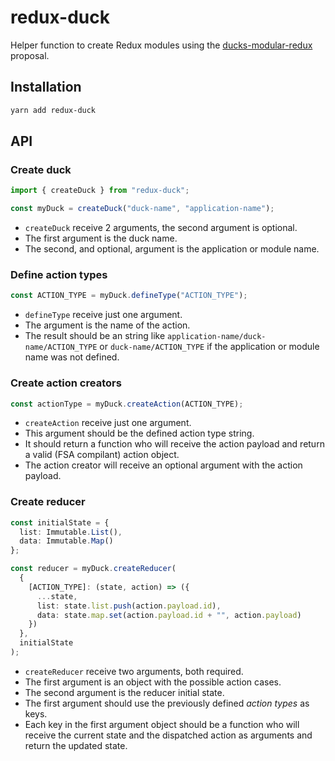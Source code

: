 # redux-duck

Helper function to create Redux modules using the [ducks-modular-redux](https://github.com/erikras/ducks-modular-redux/) proposal.

## Installation

```sh
yarn add redux-duck
```

## API

### Create duck

```ts
import { createDuck } from "redux-duck";

const myDuck = createDuck("duck-name", "application-name");
```

- `createDuck` receive 2 arguments, the second argument is optional.
- The first argument is the duck name.
- The second, and optional, argument is the application or module name.

### Define action types

```ts
const ACTION_TYPE = myDuck.defineType("ACTION_TYPE");
```

- `defineType` receive just one argument.
- The argument is the name of the action.
- The result should be an string like `application-name/duck-name/ACTION_TYPE` or `duck-name/ACTION_TYPE` if the application or module name was not defined.

### Create action creators

```ts
const actionType = myDuck.createAction(ACTION_TYPE);
```

- `createAction` receive just one argument.
- This argument should be the defined action type string.
- It should return a function who will receive the action payload and return a valid (FSA compilant) action object.
- The action creator will receive an optional argument with the action payload.

### Create reducer

```ts
const initialState = {
  list: Immutable.List(),
  data: Immutable.Map()
};

const reducer = myDuck.createReducer(
  {
    [ACTION_TYPE]: (state, action) => ({
      ...state,
      list: state.list.push(action.payload.id),
      data: state.map.set(action.payload.id + "", action.payload)
    })
  },
  initialState
);
```

- `createReducer` receive two arguments, both required.
- The first argument is an object with the possible action cases.
- The second argument is the reducer initial state.
- The first argument should use the previously defined _action types_ as keys.
- Each key in the first argument object should be a function who will receive the current state and the dispatched action as arguments and return the updated state.
